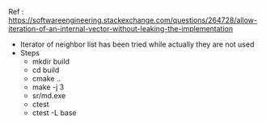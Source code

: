 Ref : https://softwareengineering.stackexchange.com/questions/264728/allow-iteration-of-an-internal-vector-without-leaking-the-implementation
- Iterator of neighbor list has been tried while actually they are not used
- Steps
  - mkdir build
  - cd build
  - cmake ..
  - make -j 3
  - sr/md.exe
  - ctest
  - ctest -L base
